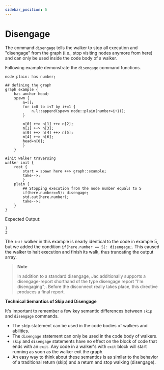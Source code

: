```yaml
---
sidebar_position: 5
---
```


# Disengage

The command `disengage` tells the walker to stop all execution and "disengage" from the graph (i.e., stop visiting nodes anymore from here) and can only be used inside the code body of a walker.

Following example demonstrate the `disengage` command functions.

```jac
node plain: has number;

## defining the graph
graph example {
    has anchor head;
    spawn {
        n=[];
        for i=0 to i<7 by i+=1 {
            n.l::append(spawn node::plain(number=i+1));
        }

        n[0] ++> n[1] ++> n[2];
        n[1] ++> n[3];
        n[0] ++> n[4] ++> n[5];
        n[4] ++> n[6];
        head=n[0];
        }
    }

#init walker traversing
walker init {
    root {
        start = spawn here ++> graph::example;
        take-->;
        }
    plain {
        ## Stopping execution from the node number equals to 5
        if(here.number==5): disengage;
        std.out(here.number);
        take-->;
    }
}
```

Expected Output:

```
1
2
```
The `init` walker in this example is nearly identical to the code in example 5, but we added the condition `if(here.number == 5): disengage;`. This caused the walker to halt execution and finish its walk, thus truncating the output array.

>**Note**
>
> In addition to a standard disengage, Jac additionally supports a disengage-report shorthand of the type disengage report "I'm disengaging";. Before the disconnect really takes place, this directive produces a final report.


**Technical Semantics of Skip and Disengage**

It's important to remember a few key semantic differences between `skip` and `disengage` commands.

- The `skip` statement can be used in the code bodies of walkers and abilities.
- The `disengage` statement can only be used in the code body of walkers.
- `skip` and `disengage` statements have no effect on the block of code that ends with an `exit`. Any code in a walker's with `exit` block will start running as soon as the walker exit the graph.
- An easy way to think about these semantics is as similar to the behavior of a traditional return (skip) and a return and stop walking (disengage).